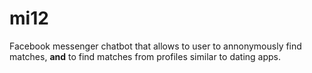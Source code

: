 # mi12
 Facebook messenger chatbot that allows to user to annonymously find matches, **and** to find matches from profiles similar to dating apps.
